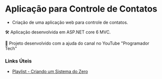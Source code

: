 # Aplicação para Controle de Contatos
- Criação de uma aplicação web para controle de contatos.</p>
<p>🛠️ Aplicação desenvolvida em ASP.NET core 6 MVC.</p>
<p> 📌 Projeto desenvolvido com a ajuda do canal no YouTube "Programador Tech"

### Links Úteis
- [Playlist - Criando um Sistema do Zero](https://www.youtube.com/playlist?list=PLJ0IKu7KZpCQKdwRbU7HfXW3raImmghWZ)
